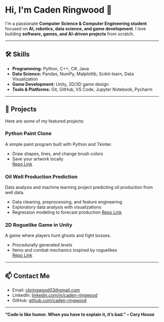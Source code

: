 # Hi, I'm Caden Ringwood 👋

I'm a passionate **Computer Science & Computer Engineering student** focused on **AI, robotics, data science, and game development**. I love building **software, games, and AI-driven projects** from scratch.  

---

## 🛠️ Skills

- **Programming:** Python, C++, C#, Java  
- **Data Science:** Pandas, NumPy, Matplotlib, Scikit-learn, Data Visualization  
- **Game Development:** Unity, 2D/3D game design  
- **Tools & Platforms:** Git, GitHub, VS Code, Jupyter Notebook, Pycharm  

---

## 🚀 Projects

Here are some of my featured projects:

### **Python Paint Clone**
A simple paint program built with Python and Tkinter.  
- Draw shapes, lines, and change brush colors  
- Save your artwork locally  
[Repo Link](...)

### **Oil Well Production Prediction**
Data analysis and machine learning project predicting oil production from well data.
- Data cleaning, preprocessing, and feature engineering
- Exploratory data analysis with visualizations
- Regression modeling to forecast production
[Repo Link](...)

### **2D Roguelike Game in Unity**
A game where players hunt ghosts and fight bosses.  
- Procedurally generated levels  
- Items and combat mechanics inspired by roguelikes  
[Repo Link](...)

---

## 📫 Contact Me

- Email: [cbringwood03@gmail.com](mailto:cbringwood03@gmail.com)  
- LinkedIn: [linkedin.com/in/caden-ringwood](https://www.linkedin.com/in/caden-brian-ringwood)  
- GitHub: [github.com/caden-ringwood](https://github.com/caden-ringwood)  

---

**“Code is like humor. When you have to explain it, it’s bad.” – Cory House**

